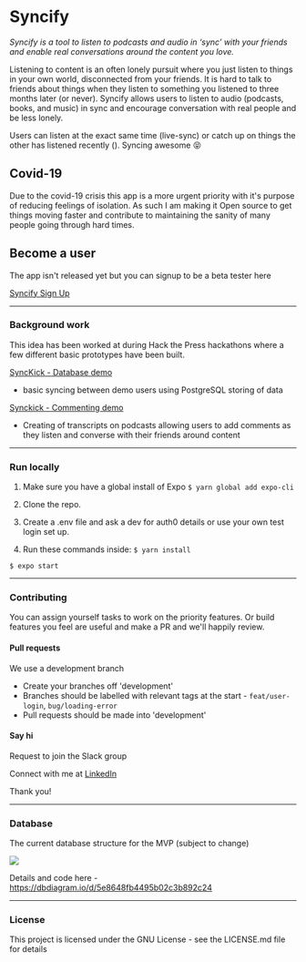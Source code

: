 # Syncify

_Syncify is a tool to listen to podcasts and audio in ‘sync’ with your friends and enable real conversations around the content you love._

Listening to content is an often lonely pursuit where you just listen to things in your own world, disconnected from your friends. It is hard to talk to friends about things when they listen to something you listened to three months later (or never). Syncify allows users to listen to audio (podcasts, books, and music) in sync and encourage conversation with real people and be less lonely.

Users can listen at the exact same time (live-sync) or catch up on things the other has listened recently (). Syncing awesome 😝

## Covid-19

Due to the covid-19 crisis this app is a more urgent priority with it's purpose of reducing feelings of isolation. As such I am making it Open source to get things moving faster and contribute to maintaining the sanity of many people going through hard times.

## Become a user

The app isn't released yet but you can signup to be a beta tester here

[Syncify Sign Up](https://syncifyapp.com)

---

### Background work

This idea has been worked at during Hack the Press hackathons where a few different basic prototypes have been built.

[SyncKick - Database demo](https://github.com/samjam48/SyncKick)

-   basic syncing between demo users using PostgreSQL storing of data

[Synckick - Commenting demo](https://github.com/samjam48/sync-kick-hack)

-   Creating of transcripts on podcasts allowing users to add comments as they listen and converse with their friends around content

---

### Run locally

1. Make sure you have a global install of Expo
   `$ yarn global add expo-cli`

2. Clone the repo.

3. Create a .env file and ask a dev for auth0 details or use your own test login set up.

4. Run these commands inside:
   `$ yarn install`

`$ expo start`

---

### Contributing

You can assign yourself tasks to work on the priority features. Or build features you feel are useful and make a PR and we'll happily review.

#### Pull requests

We use a development branch

-   Create your branches off 'development'
-   Branches should be labelled with relevant tags at the start - `feat/user-login`, `bug/loading-error`
-   Pull requests should be made into 'development'

#### Say hi

Request to join the Slack group

Connect with me at [LinkedIn](https://www.linkedin.com/in/sharris48/)

Thank you!

---

### Database

The current database structure for the MVP (subject to change)

![](https://i.imgur.com/BsqcZPC.png)

Details and code here - https://dbdiagram.io/d/5e8648fb4495b02c3b892c24

---

### License

This project is licensed under the GNU License - see the LICENSE.md file for details
